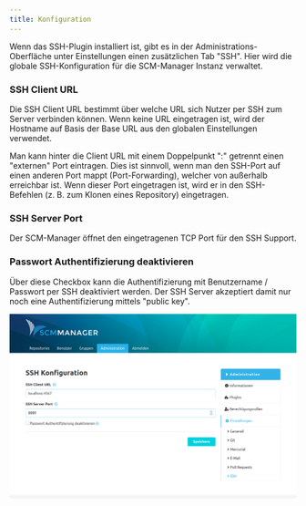 ```yaml
---
title: Konfiguration
---
```

Wenn das SSH-Plugin installiert ist, gibt es in der Administrations-Oberfläche unter Einstellungen einen zusätzlichen Tab "SSH". Hier wird die globale SSH-Konfiguration für die SCM-Manager Instanz verwaltet.

### SSH Client URL
Die SSH Client URL bestimmt über welche URL sich Nutzer per SSH zum Server verbinden können. Wenn keine URL eingetragen ist, wird der Hostname auf Basis der Base URL aus den globalen Einstellungen verwendet.

Man kann hinter die Client URL mit einem Doppelpunkt ":" getrennt einen "externen" Port eintragen. Dies ist sinnvoll, wenn man den SSH-Port auf einen anderen Port mappt (Port-Forwarding), welcher von außerhalb erreichbar ist. Wenn dieser Port eingetragen ist, wird er in den SSH-Befehlen (z. B. zum Klonen eines Repository) eingetragen.

### SSH Server Port
Der SCM-Manager öffnet den eingetragenen TCP Port für den SSH Support.

### Passwort Authentifizierung deaktivieren
Über diese Checkbox kann die Authentifizierung mit Benutzername / Passwort per SSH deaktiviert werden. Der SSH Server akzeptiert damit nur noch eine Authentifizierung mittels "public key".

![SSH-Config](assets/ssh-config.png)
